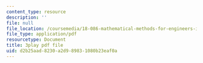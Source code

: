 ```yaml
---
content_type: resource
description: ''
file: null
file_location: /coursemedia/18-086-mathematical-methods-for-engineers-ii-spring-2006/d2b25aad8230a2d989831080b23eaf0a_zIK5EnoiLL0.pdf
file_type: application/pdf
resourcetype: Document
title: 3play pdf file
uid: d2b25aad-8230-a2d9-8983-1080b23eaf0a
---
```


